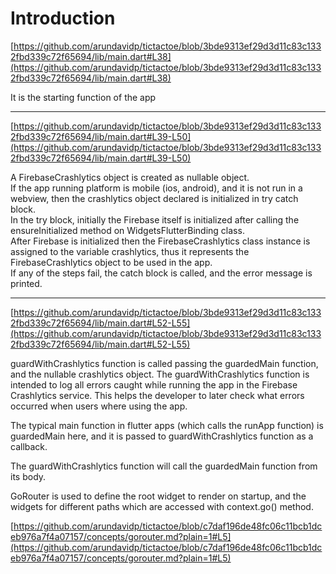 # Introduction

[https://github.com/arundavidp/tictactoe/blob/3bde9313ef29d3d11c83c1332fbd339c72f65694/lib/main.dart#L38](https://github.com/arundavidp/tictactoe/blob/3bde9313ef29d3d11c83c1332fbd339c72f65694/lib/main.dart#L38)

It is the starting function of the app

***

[https://github.com/arundavidp/tictactoe/blob/3bde9313ef29d3d11c83c1332fbd339c72f65694/lib/main.dart#L39-L50](https://github.com/arundavidp/tictactoe/blob/3bde9313ef29d3d11c83c1332fbd339c72f65694/lib/main.dart#L39-L50)

A FirebaseCrashlytics object is created as nullable object.\
If the app running platform is mobile (ios, android), and it is not run in a webview, then the crashlytics object declared is initialized in try catch block.\
In the try block, initially the Firebase itself is initialized after calling the ensureInitialized method on WidgetsFlutterBinding class.\
After Firebase is initialized then the FirebaseCrashlytics class instance is assigned to the variable crashlytics, thus it represents the FirebaseCrashlytics object to be used in the app.\
If any of the steps fail, the catch block is called, and the error message is printed.

***

[https://github.com/arundavidp/tictactoe/blob/3bde9313ef29d3d11c83c1332fbd339c72f65694/lib/main.dart#L52-L55](https://github.com/arundavidp/tictactoe/blob/3bde9313ef29d3d11c83c1332fbd339c72f65694/lib/main.dart#L52-L55)

guardWithCrashlytics function is called passing the guardedMain function, and the nullable crashlytics object. The guardWithCrashlytics function is intended to log all errors caught while running the app in the Firebase Crashlytics service. This helps the developer to later check what errors occurred when users where using the app.

The typical main function in flutter apps (which calls the runApp function) is guardedMain here, and it is passed to guardWithCrashlytics function as a callback.

The guardWithCrashlytics function will call the guardedMain function from its body.



GoRouter is used to define the root widget to render on startup, and the widgets for different paths which are accessed with context.go() method.

[https://github.com/arundavidp/tictactoe/blob/c7daf196de48fc06c11bcb1dceb976a7f4a07157/concepts/gorouter.md?plain=1#L5](https://github.com/arundavidp/tictactoe/blob/c7daf196de48fc06c11bcb1dceb976a7f4a07157/concepts/gorouter.md?plain=1#L5)
